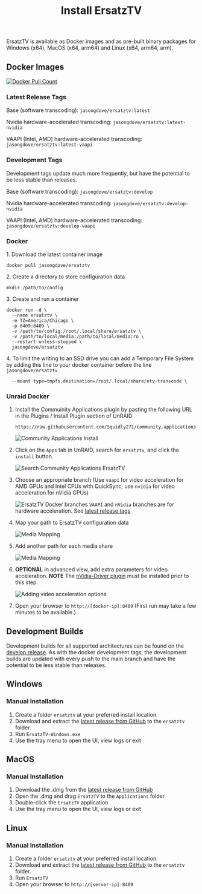 ﻿---
uid: user-guide-install
title: Install ErsatzTV
---

ErsatzTV is available as Docker images and as pre-built binary packages for Windows (x64), MacOS (x64, arm64) and Linux (x64, arm64, arm). 

## Docker Images

<a href="https://hub.docker.com/r/jasongdove/ersatztv"><img alt="Docker Pull Count" src="https://img.shields.io/docker/pulls/jasongdove/ersatztv" /></a>

### Latest Release Tags

Base (software transcoding): `jasongdove/ersatztv:latest`

Nvidia hardware-accelerated transcoding: `jasongdove/ersatztv:latest-nvidia`

VAAPI (Intel, AMD) hardware-accelerated transcoding: `jasongdove/ersatztv:latest-vaapi`

### Development Tags

Development tags update much more frequently, but have the potential to be less stable than releases. 

Base (software transcoding): `jasongdove/ersatztv:develop`

Nvidia hardware-accelerated transcoding: `jasongdove/ersatztv:develop-nvidia`

VAAPI (Intel, AMD) hardware-accelerated transcoding: `jasongdove/ersatztv:develop-vaapi`

### Docker

1\. Download the latest container image

```
docker pull jasongdove/ersatztv
```

2\. Create a directory to store configuration data

```
mkdir /path/to/config
```

3\. Create and run a container

```
docker run -d \
  --name ersatztv \
  -e TZ=America/Chicago \
  -p 8409:8409 \
  -v /path/to/config:/root/.local/share/ersatztv \
  -v /path/to/local/media:/path/to/local/media:ro \
  --restart unless-stopped \
  jasongdove/ersatztv
```

4\. To limit the writing to an SSD drive you can add a Temporary File System by adding this line to your docker container before the line `jasongdove/ersatztv`

```
  --mount type=tmpfs,destination=/root/.local/share/etv-transcode \
```

### Unraid Docker

1. Install the Commuinity Applications plugin by pasting the following URL in the Plugins / Install Plugin section of UnRAID  

    ```
    https://raw.githubusercontent.com/Squidly271/community.applications/master/plugins/community.applications.plg
    ```  

    ![Community Applications Install](/images/docs/unraid-install-community-apps.png)

2. Click on the `Apps` tab in UnRAID, search for `ersatztv`, and click the `install` button.

    ![Search Community Applications ErsatzTV](/images/docs/unraid-docker-install-ersatz.png)

3. Choose an appropriate branch (Use `vaapi` for video acceleration for AMD GPUs and Intel CPUs with QuickSync, use `nvidia` for video acceleration for nVidia GPUs)

    ![ErsatzTV Docker branches](/images/docs/unraid-docker-ersatz-branches.png)
    `VAAPI` and `nVidia` branches are for hardware acceleration. See [latest release tags](install.md#latest-release-tags)

4. Map your path to ErsatzTV configuration data

    ![Media Mapping](/images/docs/unraid-path-to-configuration-data.png)

5. Add another path for each media share

    ![Media Mapping](/images/docs/unraid-path-to-media-share.png)

6. **OPTIONAL** In advanced view, add extra parameters for video acceleration. **NOTE** The [nVidia-Driver plugin](https://forums.unraid.net/topic/98978-plugin-nvidia-driver/) must be installed prior to this step.

    ![Adding video acceleration options](/images/docs/unraid-docker-ersatz-hwtranscoding.png)

7. Open your browser to `http://[docker-ip]:8409` (First run may take a few minutes to be available.)

## Development Builds

Development builds for all supported architectures can be found on the [develop release](https://github.com/ErsatzTV/ErsatzTV/releases/tag/develop).
As with the docker development tags, the development builds are updated with every push to the main branch and have the potential to be less stable than releases.

## Windows

### Manual Installation

1. Create a folder `ersatztv` at your preferred install location.
2. Download and extract the [latest release from GitHub](https://github.com/ErsatzTV/ErsatzTV/releases) to the `ersatztv` folder.
3. Run `ErsatzTV-Windows.exe`
4. Use the tray menu to open the UI, view logs or exit

## MacOS

### Manual Installation

1. Download the .dmg from the [latest release from GitHub](https://github.com/ErsatzTV/ErsatzTV/releases)
2. Open the .dmg and drag `ErsatzTV` to the `Applications` folder
3. Double-click the `ErsatzTV` application
4. Use the tray menu to open the UI, view logs or exit

## Linux

### Manual Installation

1. Create a folder `ersatztv` at your preferred install location.
2. Download and extract the [latest release from GitHub](https://github.com/ErsatzTV/ErsatzTV/releases) to the `ersatztv` folder.
3. Run `ErsatzTV`
4. Open your browser to `http://[server-ip]:8409`
